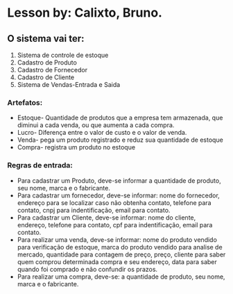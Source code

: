 # Lesson by: Calixto, Bruno.

## O sistema vai ter:
1. Sistema de controle de estoque
2. Cadastro de Produto
3. Cadastro de Fornecedor
4. Cadastro de Cliente
5. Sistema de Vendas-Entrada e Saida

### Artefatos:
- Estoque- Quantidade de produtos que a empresa tem armazenada, que diminui a cada venda, ou que aumenta a cada compra.
- Lucro- Diferença entre o valor de custo e o valor de venda.
- Venda- pega um produto registrado e reduz sua quantidade de estoque
- Compra- registra um produto no estoque

### Regras de entrada:
- Para cadastrar um Produto, deve-se informar a quantidade de produto, seu nome, marca e o fabricante.
- Para cadastrar um fornecedor, deve-se informar: nome do fornecedor, endereço para se localizar caso não obtenha contato, telefone para contato, cnpj para indentificação, email para contato.
- Para cadastrar um Cliente, deve-se informar: nome do cliente, endereço, telefone para contato, cpf para indentificação, email para contato.
- Para realizar uma venda, deve-se informar: nome do produto vendido para verificação de estoque, marca do produto vendido para analise de mercado, quantidade para contagem de preço, preço, cliente para saber quem comprou determinada compra e seu endereço, data para saber quando foi comprado e não confundir os prazos.
- Para realizar uma compra, deve-se: a quantidade de produto, seu nome, marca e o fabricante.
